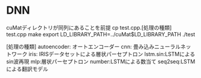 # DNN
cuMatディレクトリが同列にあることを前提
cp test.cpp.[処理の種類]　test.cpp
make
export LD_LIBRARY_PATH=../cuMat$LD_LIBRARY_PATH
./test


[処理の種類]
autoencoder: オートエンコーダー
cnn: 畳み込みニューラルネットワーク
iris: IRISデータセットによる層状パーセプトロン
lstm.sin:LSTMによるsin波再現
mlp:層状パーセプトロン
number:LSTMによる数当て
seq2seq:LSTMによる翻訳モデル
